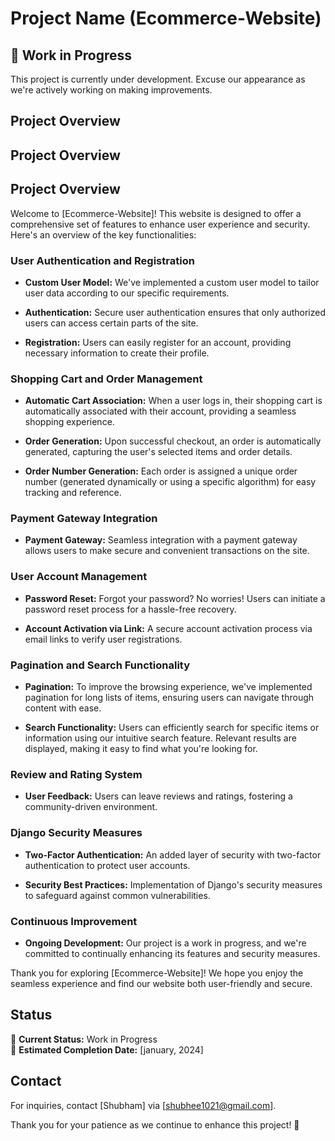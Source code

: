 # Project Name (Ecommerce-Website)

## 🚧 Work in Progress

This project is currently under development. Excuse our appearance as we're actively working on making improvements.

## Project Overview

## Project Overview

## Project Overview

Welcome to [Ecommerce-Website]! This website is designed to offer a comprehensive set of features to enhance user experience and security. Here's an overview of the key functionalities:

### User Authentication and Registration

- **Custom User Model:** We've implemented a custom user model to tailor user data according to our specific requirements.

- **Authentication:** Secure user authentication ensures that only authorized users can access certain parts of the site.

- **Registration:** Users can easily register for an account, providing necessary information to create their profile.

### Shopping Cart and Order Management

- **Automatic Cart Association:** When a user logs in, their shopping cart is automatically associated with their account, providing a seamless shopping experience.

- **Order Generation:** Upon successful checkout, an order is automatically generated, capturing the user's selected items and order details.

- **Order Number Generation:** Each order is assigned a unique order number (generated dynamically or using a specific algorithm) for easy tracking and reference.

### Payment Gateway Integration

- **Payment Gateway:** Seamless integration with a payment gateway allows users to make secure and convenient transactions on the site.

### User Account Management

- **Password Reset:** Forgot your password? No worries! Users can initiate a password reset process for a hassle-free recovery.

- **Account Activation via Link:** A secure account activation process via email links to verify user registrations.

### Pagination and Search Functionality

- **Pagination:** To improve the browsing experience, we've implemented pagination for long lists of items, ensuring users can navigate through content with ease.

- **Search Functionality:** Users can efficiently search for specific items or information using our intuitive search feature. Relevant results are displayed, making it easy to find what you're looking for.

### Review and Rating System

- **User Feedback:** Users can leave reviews and ratings, fostering a community-driven environment.

### Django Security Measures

- **Two-Factor Authentication:** An added layer of security with two-factor authentication to protect user accounts.

- **Security Best Practices:** Implementation of Django's security measures to safeguard against common vulnerabilities.

### Continuous Improvement

- **Ongoing Development:** Our project is a work in progress, and we're committed to continually enhancing its features and security measures.

Thank you for exploring [Ecommerce-Website]! We hope you enjoy the seamless experience and find our website both user-friendly and secure.


## Status

🚀 **Current Status:** Work in Progress  
📅 **Estimated Completion Date:** [january, 2024]

## Contact

For inquiries, contact [Shubham] via [shubhee1021@gmail.com].

Thank you for your patience as we continue to enhance this project! 🙌
